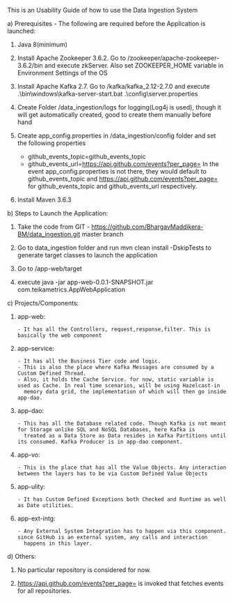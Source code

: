 This is an Usability Guide of how to use the Data Ingestion System

a) Prerequisites - The following are required before the Application is launched:

1) Java 8(minimum)

2) Install Apache Zookeeper 3.6.2. Go to /zookeeper/apache-zookeeper-3.6.2/bin and execute zkServer. Also set ZOOKEEPER_HOME variable in Environment Settings of the OS

3) Install Apache Kafka 2.7. Go to /kafka/kafka_2.12-2.7.0 and execute .\bin\windows\kafka-server-start.bat .\config\server.properties

4) Create Folder /data_ingestion/logs for logging(Log4j is used), though it will get automatically created, good to create them manually before hand

5) Create app_config.properties in /data_ingestion/config folder and set the following properties
	- github_events_topic=github_events_topic
	- github_events_url=https://api.github.com/events?per_page=
In the event app_config.properties is not there, they would default to github_events_topic and https://api.github.com/events?per_page= for github_events_topic and github_events_url respectively.

6) Install Maven 3.6.3


b) Steps to Launch the Application:

1) Take the code from GIT - https://github.com/BhargavMaddikera-BM/data_ingestion.git master branch

2) Go to data_ingestion folder and run mvn clean install -DskipTests to generate target classes to launch the application

3) Go to /app-web/target

4) execute java -jar app-web-0.0.1-SNAPSHOT.jar com.teikametrics.AppWebApplication


c) Projects/Components:

1) app-web: 

       - It has all the Controllers, request,response,filter. This is basically the web component
	   
2) app-service:
 
       - It has all the Business Tier code and logic. 
	   - This is also the place where Kafka Messages are consumed by a Custom Defined Thread. 
	   - Also, it holds the Cache Service. for now, static variable is used as Cache. In real time scenarios, will be using Hazelcast-in
         memory data grid, the implementation of which will then go inside app-dao.
		 
3) app-dao: 

       - This has all the Database related code. Though Kafka is not meant for Storage unlike SQL and NoSQL Databases, here Kafka is 
	     treated as a Data Store as Data resides in Kafka Partitions until its consumed. Kafka Producer is in app-dao component.
		 
4) app-vo:

	   - This is the place that has all the Value Objects. Any interaction between the layers has to be via Custom Defined Value Objects
	   
5) app-ulity: 

	   - It has Custom Defined Exceptions both Checked and Runtime as well as Date utilities.
	   
6) app-ext-intg: 

	   - Any External System Integration has to happen via this component. since GitHub is an external system, any calls and interaction 
	     happens in this layer.


d) Others:

1) No particular repository is considered for now.

2) https://api.github.com/events?per_page= is invoked that fetches events for all repositories.